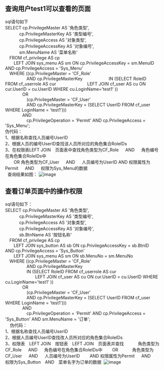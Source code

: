 ## 查询用户test1可以查看的页面
sql语句如下  <br/>
SELECT cp.PrivilegeMaster AS '角色类型',   <br/>
    cp.PrivilegeMasterKey AS '类型编号',   <br/>
    cp.PrivilegeAccess AS '对象类型',   <br/>
    cp.PrivilegeAccessKey AS '对象编号',   <br/>
    sm.MenuName AS '菜单名称'   <br/>
 FROM cf_privilege AS cp   <br/>
  LEFT JOIN sys_menu AS sm ON cp.PrivilegeAccessKey = sm.MenuID AND cp.PrivilegeAccess = 'Sys_Menu' <br/>
 WHERE ((cp.PrivilegeMaster = 'CF_Role' <br/>
     AND cp.PrivilegeMasterKey    
     IN (SELECT RoleID FROM cf_userrole AS cur
       LEFT JOIN cf_user AS cu ON cur.UserID = cu.UserID WHERE cu.LoginName='test1' )) <br/>
    OR <br/>
     (cp.PrivilegeMaster = 'CF_User' <br/>
     AND cp.PrivilegeMasterKey = (SELECT UserID FROM cf_user WHERE LoginName = 'test1'))) <br/>
    AND <br/>
     cp.PrivilegeOperation = 'Permit' AND cp.PrivilegeAccess = 'Sys_Menu'; <br/>
     伪代码： <br/>
     1、根据名称查找人员编号UserID <br/>
     2、根据人员的编号UserID查找该人员所对应的角色集合RoleIDs <br/>
     3、在权限表LEFT JOIN 页面表中查找角色类型为CF_Role   AND   角色编号在角色集合RoleIDs中 <br/>
  OR  角色类型为CF_User   AND   人员编号为UserID  AND 权限属性为Permit   AND   权限为Sys_Menu的数据 <br/>
   查询结果如图：
   ![image](1)
  ## 查看订单页面中的操作权限
  sql语句如下： <br/>
  SELECT cp.PrivilegeMaster AS '角色类型',<br/>
    cp.PrivilegeMasterKey AS '类型编号',<br/>
    cp.PrivilegeAccess AS '对象类型',<br/>
    cp.PrivilegeAccessKey AS '对象编号',<br/>
    sb.BtnName AS '按钮名称'<br/>
 FROM cf_privilege AS cp<br/>
  LEFT JOIN sys_button AS sb ON cp.PrivilegeAccessKey = sb.BtnID AND cp.PrivilegeAccess = 'Sys_Button'<br/>
  LEFT JOIN sys_menu AS sm ON sb.MenuNo = sm.MenuNo<br/>
 WHERE ((cp.PrivilegeMaster = 'CF_Role'<br/>
     AND cp.PrivilegeMasterKey<br/>
     IN (SELECT RoleID FROM cf_userrole AS cur<br/>
       LEFT JOIN cf_user AS cu ON cur.UserID = cu.UserID WHERE cu.LoginName='test1' ))<br/>
    OR<br/>
     (cp.PrivilegeMaster = 'CF_User'<br/>
     AND cp.PrivilegeMasterKey = (SELECT UserID FROM cf_user WHERE LoginName = 'test1')))<br/>
    AND<br/>
     cp.PrivilegeOperation = 'Permit' AND cp.PrivilegeAccess = 'Sys_Button' AND sm.MenuName = '订单';<br/>
     伪代码：<br/>
   1、根据名称查找人员编号UserID<br/>
   2、根据人员编号UserID查找改人员所对应的角色集合RoleIDs<br/>
   3、权限表 LEFT JOIN 按钮表 LEFT JOIN 页面表并查找
   角色类型为CF_Role   AND   角色编号在角色集合RoleIDs中
  OR
   角色类型为CF_User   AND   人员编号为UserID
  AND 权限属性为Permit   AND   权限为Sys_Button AND 菜单名字为订单的数据
  ![image](2)
  
